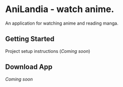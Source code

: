 # AniLandia - watch anime.

An application for watching anime and reading manga.

## Getting Started

Project setup instructions (_Coming soon_)

## Download App 

_Coming soon_